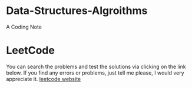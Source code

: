 # Data-Structures-Algroithms
A Coding Note

# LeetCode
You can search the problems and test the solutions via clicking on the link below. If you find any errors or problems, just tell me please, I would very appreciate it.
[leetcode website](https://leetcode.com/)
